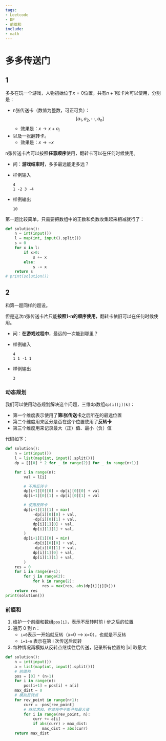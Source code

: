 ```yaml
---
tags:
- Leetcode
- DP
- 前缀和
include:
- math
---
```


# 多多传送门

## 1

多多在玩一个游戏，人物初始位于$x=0$位置，共有$n+1$张卡片可以使用，分别是：

- n张传送卡（数值为整数，可正可负）：
    $$
    [a_1,a_2,\cdots,a_n]
    $$
    - 效果是：$x\to x+a_i$
- 以及一张翻转卡。
    - 效果是：$x\to -x$

n张传送卡片可以按照**任意顺序**使用，翻转卡可以在任何时候使用。

- 问：**游戏结束时**，多多最远能走多远？

- 样例输入

    ```text
    4
    1 -2 3 -4
    ```

- 样例输出

    ```text
    10
    ```

第一题比较简单，只需要把数组中的正数和负数收集起来相减就行了：

```python
def solution():
    n = int(input())
    l = map(int, input().split())
    s = 0
    for x in l:
        if x>0:
            s += x
        else:
            s -= x
    return s
# print(solution())
```

## 2

和第一题同样的题设。

但是这次n张传送卡片只能**按照1-n的顺序使用**，翻转卡依旧可以在任何时候使用。

- 问：**在游戏过程中**，最远的一次能到哪里？
- 样例输入

    ```text
    4
    1 1 -1 1
    ```

- 样例输出

    ```text
    3
    ```

### 动态规划

我们可以使用动态规划解决这个问题，三维dp数组`dp[i][j][k]`：

- 第一个维度表示使用了**第i张传送卡**之后所在的最远位置
- 第二个维度用来区分是否在这个位置使用了**反转卡**
- 第三个维度用来记录最大（正）值、最小（负）值

代码如下：

```python
def solution():
    n = int(input())
    l = list(map(int, input().split()))
    dp = [[[0] * 2 for _ in range(2)] for _ in range(n+1)]

    for i in range(n):
        val = l[i]

        # 不用反转卡
        dp[i+1][0][0] = dp[i][0][0] + val
        dp[i+1][0][1] = dp[i][0][1] + val

        # 使用反转卡
        dp[i+1][1][1] = max(
            -dp[i][0][0] + val,
            -dp[i][0][1] + val,
            dp[i][1][0] + val,
            dp[i][1][1] + val,
        )
        dp[i+1][1][0] = min(
            -dp[i][0][0] + val,
            -dp[i][0][1] + val,
            dp[i][1][0] + val,
            dp[i][1][1] + val,
        )
    res = 0
    for i in range(n+1):
        for j in range(2):
            for k in range(2):
                res = max(res, abs(dp[i][j][k]))
    return res
print(solution())
```

### 前缀和

1. 维护一个前缀和数组`pos[i]`，表示不反转时前 i 步之后的位置
2. 遍历 0 到 n：
    - `i=0`表示一开始就反转（x=0 --> x=0），也就是不反转
    - `i=1~n` 表示在第 i 次传送后反转
3. 每种情况再模拟从反转点继续往后传送，记录所有位置的 |x| 取最大

```python
def solution():
    n = int(input())
    a = list(map(int, input().split()))
    # 前缀和
    pos = [0] * (n+1)
    for i in range(n):
        pos[i+1] = pos[i] + a[i]
    max_dist = 0
    # 模拟反转点
    for rev_point in range(n+1):
        curr = -pos[rev_point]
        # 继续求和，在过程中不断寻找最大值
        for i in range(rev_point, n):
            curr += a[i]
            if abs(curr) > max_dist:
                max_dist = abs(curr)
    return max_dist
```
